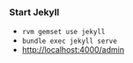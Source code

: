### Start Jekyll
* `rvm gemset use jekyll`
* `bundle exec jekyll serve`
* [http://localhost:4000/admin](http://localhost:4000/admin)
